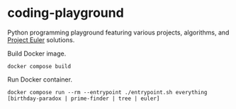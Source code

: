 # coding-playground
Python programming playground featuring various projects, algorithms, and [Project Euler](https://projecteuler.net/) solutions.


Build Docker image.
```shell
docker compose build
```

Run Docker container.
```shell
docker compose run --rm --entrypoint ./entrypoint.sh everything [birthday-paradox | prime-finder | tree | euler]
```

